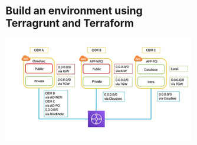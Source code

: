 # Build an environment using Terragrunt and Terraform

![Infra Diagram](https://github.com/mrdavehill/Terragrunt--AWS/blob/main/images/TGW.jpg)